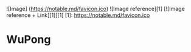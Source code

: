 ![Image]
(https://notable.md/favicon.ico)
![Image reference][1]
[![Image reference + Link][1]][1]
[1]: https://notable.md/favicon.ico



# WuPong

